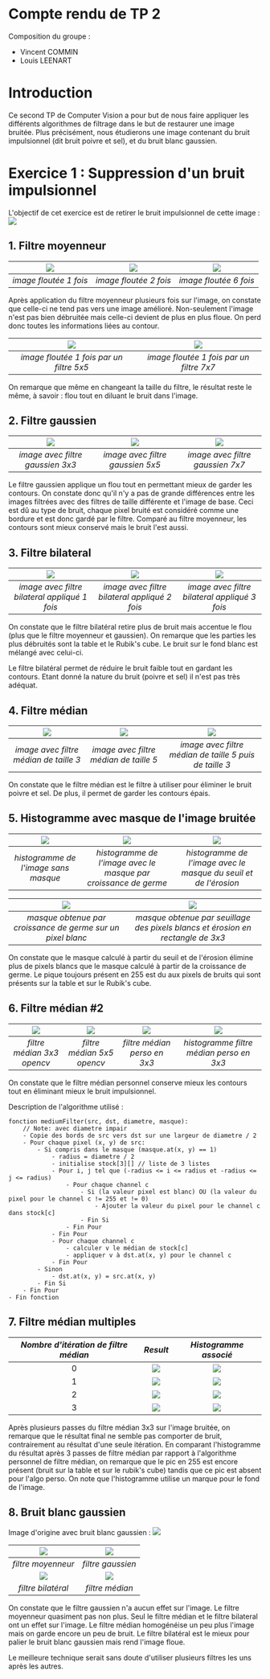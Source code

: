 # Compte rendu de TP 2

Composition du groupe : 
- Vincent COMMIN
- Louis LEENART

# Introduction

Ce second TP de Computer Vision a pour but de nous faire appliquer les différents algorithmes de filtrage dans le but de restaurer une image bruitée. Plus précisément, nous étudierons une image contenant du bruit impulsionnel (dit bruit poivre et sel), et du bruit blanc gaussien.

# Exercice 1 : Suppression d'un bruit impulsionnel

L'objectif de cet exercice est de retirer le bruit impulsionnel de cette image : ![](img/tp2/Rubiks_cube_L_impulse.png)

## 1. Filtre moyenneur

| ![](img/tp2/blured_1_3x3.png) | ![](img/tp2/blured_2_3x3.png) | ![](img/tp2/blured_6_3x3.png) |
| :---------------------------: | :---------------------------: | :---------------------------: |
|    *image floutée 1 fois*     |    *image floutée 2 fois*     |    *image floutée 6 fois*     |

Après application du filtre moyenneur plusieurs fois sur l'image, on constate que celle-ci ne tend pas vers une image amélioré. Non-seulement l'image n'est pas bien débruitée mais celle-ci devient de plus en plus floue. On perd donc toutes les informations liées au contour.

|      ![](img/tp2/blured_1_5x5.png)       |      ![](img/tp2/blured_1_7x7.png)       |
| :--------------------------------------: | :--------------------------------------: |
| *image floutée 1 fois par un filtre 5x5* | *image floutée 1 fois par un filtre 7x7* |

On remarque que même en changeant la taille du filtre, le résultat reste le même, à savoir : flou tout en diluant le bruit dans l'image.

## 2. Filtre gaussien

| ![](img/tp2/gaussian_1_3x3.png)  | ![](img/tp2/gaussian_1_3x3.png)  | ![](img/tp2/gaussian_1_3x3.png)  |
| :------------------------------: | :------------------------------: | :------------------------------: |
| *image avec filtre gaussien 3x3* | *image avec filtre gaussien 5x5* | *image avec filtre gaussien 7x7* |

Le filtre gaussien applique un flou tout en permettant mieux de garder les contours. On constate donc qu'il n'y a pas de grande différences entre les images filtrées avec des filtres de taille différente et l'image de base. Ceci est dû au type de bruit, chaque pixel bruité est considéré comme une bordure et est donc gardé par le filtre. Comparé au filtre moyenneur, les contours sont mieux conservé mais le bruit l'est aussi.

## 3. Filtre bilateral

|        ![](img/tp2/bilateral_10_1.png)        |        ![](img/tp2/bilateral_10_2.png)        |        ![](img/tp2/bilateral_10_3.png)        |
| :-------------------------------------------: | :-------------------------------------------: | :-------------------------------------------: |
| *image avec filtre bilateral appliqué 1 fois* | *image avec filtre bilateral appliqué 2 fois* | *image avec filtre bilateral appliqué 3 fois* |

On constate que le filtre bilatéral retire plus de bruit mais accentue le flou (plus que le filtre moyenneur et gaussien). On remarque que les parties les plus débruités sont la table et le Rubik's cube. Le bruit sur le fond blanc est mélangé avec celui-ci.

Le filtre bilatéral permet de réduire le bruit faible tout en gardant les contours. Etant donné la nature du bruit (poivre et sel) il n'est pas très adéquat.

## 4. Filtre médian


|      ![](img/tp2/median_1_3.png)       |      ![](img/tp2/median_1_5.png)       |              ![](img/tp2/median_1_5-3.png)              |
| :------------------------------------: | :------------------------------------: | :-----------------------------------------------------: |
| *image avec filtre médian de taille 3* | *image avec filtre médian de taille 5* | *image avec filtre médian de taille 5 puis de taille 3* |

On constate que le filtre médian est le filtre à utiliser pour éliminer le bruit poivre et sel. De plus, il permet de garder les contours épais.

## 5. Histogramme avec masque de l'image bruitée

|        ![](img/tp2/hist.png)         |                 ![](img/tp2/hist_with_mask.png)                 |              ![](img/tp2/hist_with_mask_erode.png)               |
| :----------------------------------: | :-------------------------------------------------------------: | :--------------------------------------------------------------: |
| *histogramme de l'image sans masque* | *histogramme de l'image avec le masque par croissance de germe* | *histogramme de l'image avec le masque du seuil et de l'érosion* |

|               ![](img/tp2/mask_floodfill.png)               |                          ![](img/tp2/mask_thresh.png)                           |
| :---------------------------------------------------------: | :-----------------------------------------------------------------------------: |
| *masque obtenue par croissance de germe sur un pixel blanc* | *masque obtenue par seuillage des pixels blancs et érosion en rectangle de 3x3* |

On constate que le masque calculé à partir du seuil et de l'érosion élimine plus de pixels blancs que le masque calculé à partir de la croissance de germe. Le pique toujours présent en 255 est du aux pixels de bruits qui sont présents sur la table et sur le Rubik's cube.

## 6. Filtre médian #2 

| ![](img/tp2/median_1_3.png) | ![](img/tp2/median_1_5.png) | ![](img/tp2/median_blur_perso.png) |   ![](img/tp2/hist_median_perso_0.png)   |
| :-------------------------: | :-------------------------: | :--------------------------------: | :--------------------------------------: |
| *filtre médian 3x3 opencv*  | *filtre médian 5x5 opencv*  |    *filtre médian perso en 3x3*    | *histogramme filtre médian perso en 3x3* |

On constate que le filtre médian personnel conserve mieux les contours tout en éliminant mieux le bruit impulsionnel.

Description de l'algorithme utilisé : 

```
fonction mediumFilter(src, dst, diametre, masque):
    // Note: avec diametre impair
    - Copie des bords de src vers dst sur une largeur de diametre / 2
    - Pour chaque pixel (x, y) de src:
        - Si compris dans le masque (masque.at(x, y) == 1)
            - radius = diametre / 2
            - initialise stock[3][] // liste de 3 listes 
            - Pour i, j tel que (-radius <= i <= radius et -radius <= j <= radius) 
                - Pour chaque channel c
                    - Si (la valeur pixel est blanc) OU (la valeur du pixel pour le channel c != 255 et != 0)
                        - Ajouter la valeur du pixel pour le channel c dans stock[c]
                    - Fin Si
                - Fin Pour
            - Fin Pour
            - Pour chaque channel c
                - calculer v le médian de stock[c]
                - appliquer v à dst.at(x, y) pour le channel c
            - Fin Pour
        - Sinon
            - dst.at(x, y) = src.at(x, y)
        - Fin Si
    - Fin Pour
- Fin fonction
```

## 7. Filtre médian multiples

| *Nombre d'itération de filtre médian* |                *Result*                |       *Histogramme associé*        |
| :-----------------------------------: | :------------------------------------: | :--------------------------------: |
|                   0                   | ![](img/tp2/Rubiks_cube_L_impulse.png) | ![](img/tp2/hist_median_3x3_0.png) |
|                   1                   |     ![](img/tp2/median_3x3_1.png)      | ![](img/tp2/hist_median_3x3_1.png) |
|                   2                   |     ![](img/tp2/median_3x3_2.png)      | ![](img/tp2/hist_median_3x3_2.png) |
|                   3                   |     ![](img/tp2/median_3x3_3.png)      | ![](img/tp2/hist_median_3x3_3.png) |

Après plusieurs passes du filtre médian 3x3 sur l'image bruitée, on remarque que le résultat final ne semble pas comporter de bruit, contrairement au résultat d'une seule itération. En comparant l'histogramme du résultat après 3 passes de filtre médian par rapport à l'algorithme personnel de filtre médian, on remarque que le pic en 255 est encore présent (bruit sur la table et sur le rubik's cube) tandis que ce pic est absent pour l'algo perso. On note que l'histogramme utilise un marque pour le fond de l'image.

## 8. Bruit blanc gaussien

Image d'origine avec bruit blanc gaussien : ![](img/tp2/Rubiks_cube_R_gaussian.png)

|  ![](img/tp2/blured.png)   | ![](img/tp2/gaussian.png) |
| :------------------------: | :-----------------------: |
|     *filtre moyenneur*     |     *filtre gaussien*     |
| ![](img/tp2/bilateral.png) |  ![](img/tp2/median.png)  |
|     *filtre bilatéral*     |      *filtre médian*      |

On constate que le filtre gaussien n'a aucun effet sur l'image. Le filtre moyenneur quasiment pas non plus. Seul le filtre médian et le filtre bilateral ont un effet sur l'image. Le filtre médian homogénéise un peu plus l'image mais on garde encore un peu de bruit. Le filtre bilatéral est le mieux pour palier le bruit blanc gaussien mais rend l'image floue. 

Le meilleure technique serait sans doute d'utiliser plusieurs filtres les uns après les autres.
